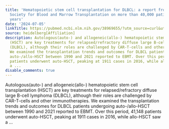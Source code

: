 ```yaml
---
title: 'Hematopoietic stem cell transplantation for DLBCL: a report from the European
  Society for Blood and Marrow Transplantation on more than 40,000 patients over 32
  years'
date: '2024-07-05'
linkTitle: https://pubmed.ncbi.nlm.nih.gov/38969655/?utm_source=curl&utm_medium=rss&utm_campaign=pubmed-2&utm_content=1FakS-2QOkCT8HsMOQP1bCRQ4YzyumYOmxmF0moLsQ3dFB1E9V&fc=20220326224207&ff=20240706182815&v=2.18.0.post9+e462414
source: heidelberg[Affiliation]
description: Autologous(auto-) and allogeneic(allo-) hematopoietic stem cell transplantation
  (HSCT) are key treatments for relapsed/refractory diffuse large B-cell lymphoma
  (DLBCL), although their roles are challenged by CAR-T-cells and other immunotherapies.
  We examined the transplantation trends and outcomes for DLBCL patients undergoing
  auto-/allo-HSCT between 1990 and 2021 reported to EBMT. Over this period, 41,148
  patients underwent auto-HSCT, peaking at 1911 cases in 2016, while allo-HSCT saw
  a ...
disable_comments: true
---
```

Autologous(auto-) and allogeneic(allo-) hematopoietic stem cell transplantation (HSCT) are key treatments for relapsed/refractory diffuse large B-cell lymphoma (DLBCL), although their roles are challenged by CAR-T-cells and other immunotherapies. We examined the transplantation trends and outcomes for DLBCL patients undergoing auto-/allo-HSCT between 1990 and 2021 reported to EBMT. Over this period, 41,148 patients underwent auto-HSCT, peaking at 1911 cases in 2016, while allo-HSCT saw a ...
